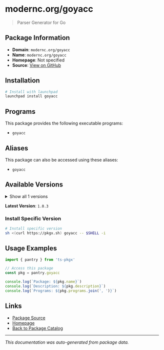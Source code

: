 # modernc.org/goyacc

> Parser Generator for Go

## Package Information

- **Domain**: `modernc.org/goyacc`
- **Name**: `modernc.org/goyacc`
- **Homepage**: Not specified
- **Source**: [View on GitHub](https://github.com/pkgxdev/pantry/tree/main/projects/modernc.org/goyacc/package.yml)

## Installation

```bash
# Install with launchpad
launchpad install goyacc
```

## Programs

This package provides the following executable programs:

- `goyacc`

## Aliases

This package can also be accessed using these aliases:

- `goyacc`

## Available Versions

<details>
<summary>Show all 1 versions</summary>

- `1.0.3`

</details>

**Latest Version**: `1.0.3`

### Install Specific Version

```bash
# Install specific version
sh <(curl https://pkgx.sh) goyacc -- $SHELL -i
```

## Usage Examples

```typescript
import { pantry } from 'ts-pkgx'

// Access this package
const pkg = pantry.goyacc

console.log(`Package: ${pkg.name}`)
console.log(`Description: ${pkg.description}`)
console.log(`Programs: ${pkg.programs.join(', ')}`)
```

## Links

- [Package Source](https://github.com/pkgxdev/pantry/tree/main/projects/modernc.org/goyacc/package.yml)
- [Homepage](#)
- [Back to Package Catalog](../../package-catalog.md)

---

*This documentation was auto-generated from package data.*
